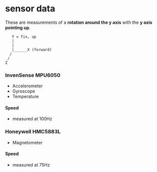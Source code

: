 sensor data
===========

These are measurements of a **rotation around the y axis** with the **y axis pointing up**.

       Y = fix, up
       |  
       | 
       |______X (forward)
      /
     /
    Z

### InvenSense MPU6050 ###

- Accelerometer
- Gyroscope
- Temperature

#### Speed ####

- measured at 100Hz

### Honeywell HMC5883L ###

- Magnetometer

#### Speed ####

- measured at 75Hz
